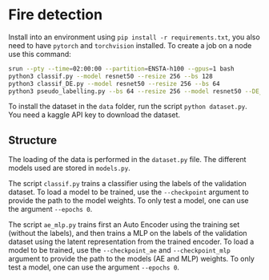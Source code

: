 # Fire detection

Install into an environment using `pip install -r requirements.txt`, you also need to have `pytorch` and `torchvision` installed.
To create a job on a node use this command:

```bash
srun --pty --time=02:00:00 --partition=ENSTA-h100 --gpus=1 bash
python3 classif.py --model resnet50 --resize 256 --bs 128
python3 classif_DE.py --model resnet50 --resize 256 --bs 64
python3 pseudo_labelling.py --bs 64 --resize 256 --model resnet50 --DE_size 3 --checkpoint ./training/de-98.pt
```

To install the dataset in the `data` folder, run the script `python dataset.py`. You need a kaggle API key to download the dataset.

## Structure

The loading of the data is performed in the `dataset.py` file.
The different models used are stored in `models.py`. 

The script `classif.py` trains a classifier using the labels of the validation dataset. To load a model to be trained, use the `--checkpoint` argument to provide the path to the model weights. To only test a model, one can use the argument `--epochs 0`. 

The script `ae_mlp.py` trains first an Auto Encoder using the training set (without the labels), and then trains a MLP on the labels of the validation dataset using the latent representation from the trained encoder. To load a model to be trained, use the `--checkpoint_ae` and `--checkpoint_mlp` argument to provide the path to the models (AE and MLP) weights. To only test a model, one can use the argument `--epochs 0`. 